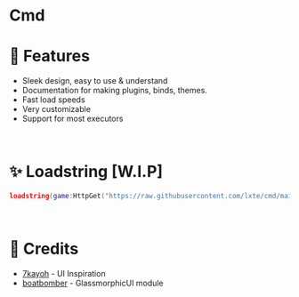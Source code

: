 # Cmd

# 🌟 Features

- Sleek design, easy to use & understand
- Documentation for making plugins, binds, themes.
- Fast load speeds 
- Very customizable
- Support for most executors
 
<br/> 

# ✨ Loadstring [W.I.P]

```lua
loadstring(game:HttpGet("https://raw.githubusercontent.com/lxte/cmd/main/main.lua"))()
```
<br/>

# 🔨 Credits

- [7kayoh](https://github.com/7kayoh) - UI Inspiration
- [boatbomber](https://github.com/boatbomber) - GlassmorphicUI module
